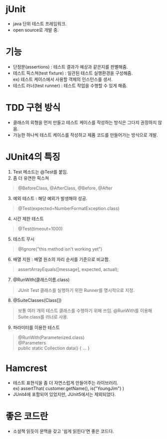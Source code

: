 # jUnit
- java 단위 테스트 프레임워크.
- open source로 개발 중.

# 기능
- 단정문(assertions) : 테스트 결과가 예상과 같은지를 판별해줌.  
- 테스트 픽스쳐(test fixture) : 일관된 테스트 실행환경을 구성해줌.  
ex) 테스트 케이스에서 사용할 객체의 인스턴스를 생서.    
- 테스트 러너(test runner) : 테스트 작업을 수행할 수 있게 해줌.     

# TDD 구현 방식
- 클래스의 외형을 먼저 만들고 테스트 케이스를 작성하는 방식은 그다지 권장하지 않음. 
- 가능한 하나씩 테스트 케이스를 작성하고 제품 코드를 만들어가는 방식으로 개발.  

# JUnit4의 특징
1. Test 메소드는 @Test를 붙임.  
2. 좀 더 유연한 픽스쳐  
>@BeforeClass, @AfterClass, @Before, @After
3. 예외 테스트 : 해당 예외가 발생해야 성공.
>@Test(expected=NumberFormatException.class)
4. 시간 제한 테스트     
>@Test(timeout=1000)
5. 테스트 무시
>@Ignore("this method isn't working yet")
6. 배열 지원 : 배열 원소의 자리 순서를 기준으로 비교함.
>assertArrayEquals([message], expected, actual);
7. @RunWith(클래스이름.class)
>JUnit Test 클래스를 실행하기 위한 Runner를 명시적으로 지정.
8. @SuiteClasses(Class[])   
>보통 여러 개의 테스트 클래스를 수행하기 위해 쓰임. 
>@RunWith를 이용해 Suite.class를 러너로 사용.   
9. 파라미터를 이용한 테스트 
>@RunWith(Parameterized.class)  
>@Parameters    
>public static Collection data() { ... }    

# Hamcrest
- 테스트 표현식을 좀 더 자연스럽게 만들어주는 라이브러리.   
ex) assertThat( customer.getName(), is("YoungJim") )    
- JUnit4에 포함되어 있었지만, JUnit5에서는 제외되었다.  

# 좋은 코드란
- 소설책 읽듯이 문맥을 갖고 '쉽게 읽힌다'면 좋은 코드다.    